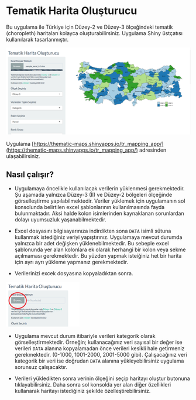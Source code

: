 # Tematik Harita Oluşturucu

Bu uygulama ile Türkiye için Düzey-2 ve Düzey-3 ölçeğindeki tematik (choropleth) haritaları kolayca oluşturabilirsiniz. Uygulama Shiny üstçatısı kullanılarak tasarlanmıştır.

![main](screenshots/main.png)

Uygulama [https://thematic-maps.shinyapps.io/tr_mapping_app/](https://thematic-maps.shinyapps.io/tr_mapping_app/) adresinden ulaşabilirsiniz.

## Nasıl çalışır?

- Uygulamaya öncelikle kullanılacak verilerin yüklenmesi gerekmektedir. Şu aşamada yalnızca Düzey-3 (İl) ve Düzey-2 bölgeleri ölçeğinde görselleştirme yapılabilmektedir. Veriler yüklemek için uygulamanın sol konsolunda belirtilen excel şablonlarının kullanılmasında fayda bulunmaktadır. Aksi halde kolon isimlerinden kaynaklanan sorunlardan dolayı uyumsuzluk yaşanabilmektedir.

- Excel dosyasını bilgisayarınıza indirdikten sona `DATA` isimli sütuna kullanmak istediğiniz veriyi yapıştırınız. Uygulamaya mevcut durumda yalnızca bir adet değişken yüklenebilmektedir. Bu sebeple excel şablonunda yer alan kolonlara ek olarak herhangi bir kolon veya sekme açılmaması gerekmektedir. Bu yüzden yapmak isteiğiniz het bir harita için ayrı ayrı yükleme yapmanız gerekmektedir.

- Verilerinizi excek dosyasına kopyaladıktan sonra.


<img src="screenshots/browse.png" alt="drawing" width="200"/>

- Uygulama mevcut durum itibariyle verileri kategorik olarak görselleştirmektedir. Örneğin; kullanacağınız veri sayısal bir değer ise  verileri `DATA` alanına kopyalamadan önce verileri kesikli hale getirmeniz gerekmektedir. (0-1000, 1001-2000, 2001-5000 gibi). Çalışacağınız veri kategorik bir veri ise doğrudan `DATA` alanına yükleyebilirsiniz uygulama sorunsuz çalışacaktır.

- Verileri yükledikten sonra verinin ölçeğini seçip haritayı oluştur butonuna tıklayabilirsiniz. Daha sonra sol konsolda yer alan diğer özellikleri kullanarak haritayı istediğiniz şekilde özelleştirebilirsiniz.


